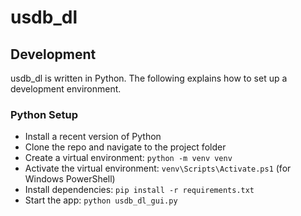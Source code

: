 # usdb_dl

## Development
usdb_dl is written in Python.
The following explains how to set up a development environment.

### Python Setup
- Install a recent version of Python
- Clone the repo and navigate to the project folder
- Create a virtual environment: `python -m venv venv`
- Activate the virtual environment: `venv\Scripts\Activate.ps1` (for Windows PowerShell)
- Install dependencies: `pip install -r requirements.txt`
- Start the app: `python usdb_dl_gui.py`